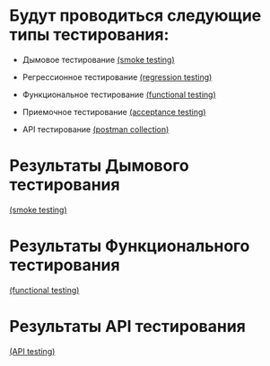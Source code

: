 # Будут проводиться следующие типы тестирования:

- Дымовое тестирование [(smoke testing)](https://app.qase.io/project/K1?view=1&suite=1)

- Регрессионное тестирование [(regression testing)](https://chlist.sitechco.ru/project/35491/checklist/1373933/details)

- Функциональное тестирование [(functional testing)](https://chlist.sitechco.ru/project/35491/checklist/1372483/details) 

- Приемочное тестирование [(acceptance testing)](https://app.qase.io/project/K1?view=1&suite=1)

- API тестирование [(postman collection)](https://drive.google.com/file/d/1AAZg3aMgcXr5Fo2lVmI1twZiIgUpcdUW/view?usp=share_link)


# Результаты Дымового тестирования 
[(smoke testing)](https://app.qase.io/public/report/eaefac2b79a043129cd20a5014ad2c37d097523e)

# Результаты Функционального тестирования 
[(functional testing)](https://chlist.sitechco.ru/project/35491/checklist/result/234768/details)

# Результаты API тестирования 
[(API testing)](https://drive.google.com/drive/folders/1Yl5DVTT0Atm62EUAnx9ugy29ntqfhpKR?usp=share_link)

